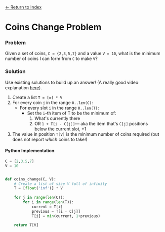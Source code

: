 [← Return to Index](https://github.com/cjmlgrto/fit2004-notes)

# Coins Change Problem

### Problem

Given a set of coins, `C = {2,3,5,7}` and a value `V = 10`, what is the minimum number of coins I can form from `C` to make `V`?

### Solution

Use existing solutions to build up an answer! (A really good video explanation [here](https://www.youtube.com/watch?v=NJuKJ8sasGk)).

1. Create a list `T = [∞] * V`
2. For every coin `j` in the range `0..len(C)`:
	- For every slot `i` in the range `0..len(T)`:
		- Set the `i`-th item of T to be the minimum of:
			1. What's currently there
			2. OR `1 + T[i - C[j]]`— aka the item that's `C[j]` positions below the current slot, +1
3. The value in position `T[V]` is the minimum number of coins required (but does not report _which_ coins to take!)

#### Python Implementation

```python
C = [2,3,5,7]
V = 10


def coins_change(C, V):
	# Create a list of size V full of infinity
	T = [float('inf')] * V
	
	for j in range(len(C)):
		for i in range(len(T)):
			current = T[i]
			previous = T[i - C[j]]
			T[i] = min(current, 1+previous)
	
	return T[V]
```

